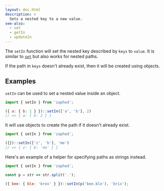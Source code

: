 ```yaml
---
layout: doc.html
description: >
  Sets a nested key to a new value.
see-also:
  - set
  - getIn
  - updateIn
---
```


The `setIn` function will set the nested key described by `keys` to `value`. It is similar to [`set`](../set) but also works for nested paths.

If the path in `keys` doesn't already exist, then it will be created using objects.

## Examples

`setIn` can be used to set a nested value inside an object.

```js
import { setIn } from 'zaphod';

({ a: { b: 1 } })::setIn(['a', 'b'], 2)
// => { a: { b: 2 } }
```

It will use objects to create the path if it doesn't already exist.

```js
import { setIn } from 'zaphod';

({})::setIn(['z', 'b'], 'me')
// => { z: { b: 'me' } }
```

Here's an example of a helper for specifying paths as strings instead.

```js
import { setIn } from 'zaphod';

const p = str => str.split('.');

({ bee: { ble: 'brox' } })::setIn(p('bee.ble'), 'brix');
```

